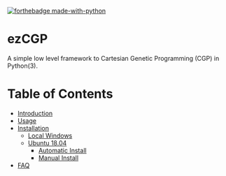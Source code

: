 [![forthebadge made-with-python](http://ForTheBadge.com/images/badges/made-with-python.svg)](https://www.python.org/)

<!--
[![contributions welcome](https://img.shields.io/badge/contributions-welcome-brightgreen.svg?style=flat)](https://github.com/dwyl/esta/issues)
[![Requirements Status](https://requires.io/github/CodeSammich/discord-bot/requirements.svg?branch=master)](https://requires.io/github/CodeSammich/discord-bot/requirements/?branch=master)
-->

# ezCGP
A simple low level framework to Cartesian Genetic Programming (CGP) in Python(3).

# Table of Contents
  * [Introduction](#ezCGP)
  * [Usage](#usage)
  * [Installation](#installation)
    * [Local Windows](#local-windows)
    * [Ubuntu 18.04](#ubuntu-1804)
      * [Automatic Install](#automatic-install)
      * [Manual Install](#manual-install)
  * [FAQ](#faq)

